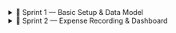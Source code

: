<details>
<summary>🚀 Sprint 1 — Basic Setup & Data Model</summary>

## 🎯 Objective  
Set up the core structure of the iOS app, design the data model, and implement the initial user flow: onboarding + fixed expenses management.  

---

## 🛠️ Implemented Features  

### 1. Project Setup  
- iOS project created with **SwiftUI + Core Data**.  
- `PersistenceController` configured for permanent data storage.  

### 2. Data Model (Core Data Entities)  
- **UserProfile**  
  - `monthlyIncome: Double`  
  - `targetPercentage: Double`  
  - `startDay: Int16`  
- **FixedExpense**  
  - `name: String`  
  - `amount: Double`  
  - `category: String`  
  - `recurrence: String`  
- **DailyExpense** *(prepared for Sprint 2)*  
  - `amount: Double`  
  - `category: String`  
  - `date: Date`  
  - `note: String`  

### 3. Onboarding Flow 👤  
- First launch → user enters **monthly income, target investment percentage, and month start day**.  
- Data is saved into Core Data.  
- `@AppStorage("hasOnboarded")` ensures onboarding runs only once.  

### 4. Fixed Expenses CRUD 💸  
- **List**: All fixed expenses are displayed.  
- **Add**: New expense form implemented.  
- **Delete**: Swipe to delete enabled.  
- **Edit**: Swipe action opens edit form, changes are saved.  

---

## ✅ Acceptance Criteria  
- User profile is **persistently stored** after onboarding.  
- Fixed expenses can be **added, deleted, edited**, and data is preserved after app restart.  

---

## 🔜 Next Step (Sprint 2)  
- Dashboard screen with:  
  - 📊 Progress indicator (green / yellow / red)  
  - 💵 Monthly overview (income, fixed expenses, spending projection)  
  - 📈 Graphs for daily spending  

</details>


<details>
<summary>🚀 Sprint 2 — Expense Recording & Dashboard</summary>

## 🎯 Objective  
Implement daily expense entry and dashboard with financial overview, projections, and risk indicators.  

---

## 🛠️ Implemented Features  

### 1. Daily Expense Recording  
- **AddDailyExpenseView**: form for amount, category, note, and date.  
- Data saved to Core Data and instantly reflected in Dashboard.  

### 2. Dashboard Overview 📊  
- Displays **income, fixed expenses, daily spent, remaining days, and target investment**.  
- Progress indicator with **color (green / yellow / red)** and percentage.  
- Projection row showing **current vs. projected spending**.  
- **Bar chart** of daily expenses (using Swift Charts).  

### 3. Projection & Risk Manager ⚙️  
- **FinanceManager service** created to calculate:  
  - Fixed total, daily spent, remaining days  
  - Spending projection vs. income  
  - Risk status → *On Track / At Risk / Over Budget*  

---

## ✅ Acceptance Criteria  
- Dashboard updates dynamically as daily expenses are added.  
- Progress color and text change based on projection.  
- Data persists with Core Data integration.  

---

## 🔜 Next Step (Sprint 3)  
- **Reporting**: category breakdown (pie chart) & daily trend (line chart).  
- **Notifications**: daily reminder to log expenses.  

</details>

